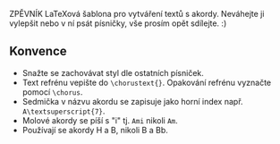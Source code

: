 ZPĚVNÍK
LaTeXová šablona pro vytváření textů s akordy. Neváhejte ji vylepšit nebo v ní psát písničky, vše prosím opět sdílejte. :)

## Konvence
* Snažte se zachovávat styl dle ostatních písniček.
* Text refrénu vepište do `\chorustext{}`. Opakování refrénu vyznačte pomocí `\chorus`.
* Sedmička v názvu akordu se zapisuje jako horní index např. `A\textsuperscript{7}`.
* Molové akordy se píší s "i" tj. `Ami` nikoli `Am`.
* Používají se akordy H a B, nikoli B a Bb.
